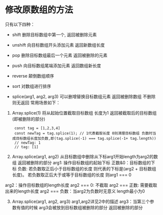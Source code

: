 # 修改原数组的方法

只有以下四种：

- shift 删除目标数组中第一个, 返回被删除元素

- unshift 向目标数组开头添加元素 返回新数组长度

- pop 删除目标数组最后一个元素 返回被删除的元素

- push 向目标数组尾端添加元素  返回数组新长度

- reverse 颠倒数组顺序

- sort 对数组进行排序

- splice(arg1, arg2, arg3)
  可以删增替换目标数组元素 返回被删除数组  不删除则无返回
常用场景如下：

1. Array.splice(1) 将从起始位置截取目标数组 长度为1 返回被截取后的目标数组(即被删除的部分)

        const tag = [1,2,3,4]
        const newTag = tag.splice(1); // 1代表截取长度 0则清理目标数组 负数时当成目标数组长度加负数,即(tag.splice(-1) === tag.splice(-1+ tag.length))
        // newTag: 1
        // tag: [1]

  2. Array.splice(arg1, arg2) 从目标数组中删除从下标arg1开始length为arg2的数组  返回被删除的部分
    arg1: 操作目标数组的起始下标
      正数&0：目标数组的下标
      负数:
        若负数取正后小于目标数组的长度 则代表的下标是(arg2 + 目标数组长度)。
        若负数取正后大于或等于目标数组的长度 则arg1 === 0

  arg2：操作目标数组的length长度
    arg2 === 0:  不截取
    arg2 === 正数: 需要截取出来的length长度
    arg2 === 负数：当arg2为负数时无意义 length最小为0

  3. Array.splice(arg1, arg2, arg3)
  arg1,arg2详见2中的描述
  arg3：当第三个参数有值的时候 arg3会被放到目标数组被删除的部分 返回被删除的部分

